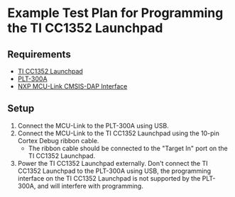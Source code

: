 # Example Test Plan for Programming the TI CC1352 Launchpad

## Requirements

* [TI CC1352 Launchpad](https://www.ti.com/tool/LAUNCHXL-CC1352R1)
* [PLT-300A](https://bcdevices.com/pages/plt-300a)
* [NXP MCU-Link CMSIS-DAP Interface](https://www.nxp.com/design/design-center/software/development-software/mcuxpresso-software-and-tools-/mcu-link-debug-probe:MCU-LINK)

## Setup

1. Connect the MCU-Link to the PLT-300A using USB.
2. Connect the MCU-Link to the TI CC1352 Launchpad using the 10-pin Cortex Debug ribbon cable.
	* The ribbon cable should be connected to the "Target In" port on the TI CC1352 Launchpad.
3. Power the TI CC1352 Launchpad externally. Don't connect the TI CC1352 Launchpad to the PLT-300A
   using USB, the programming interface on the TI CC1352 Launchpad is not supported by the PLT-300A,
   and will interfere with programming.